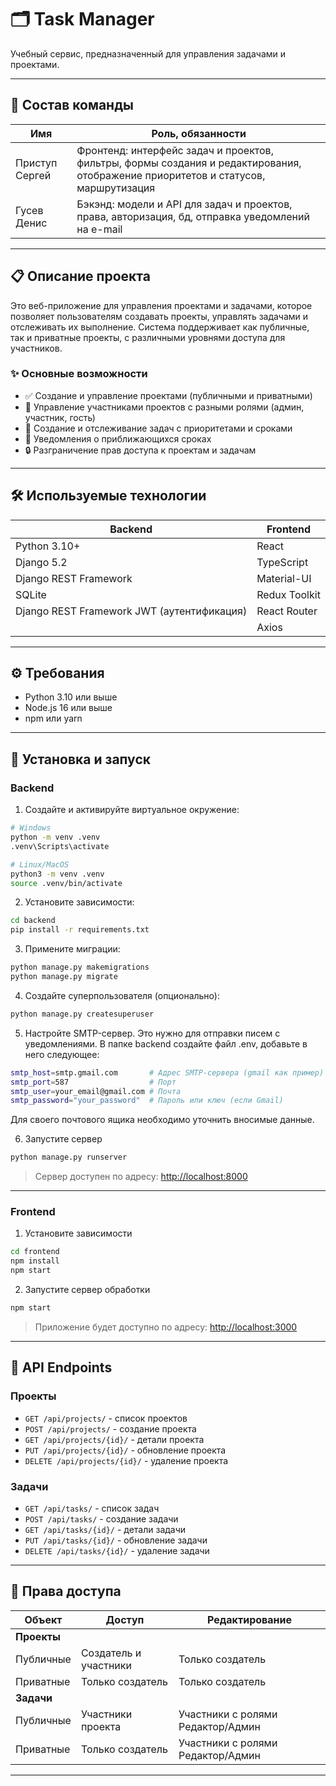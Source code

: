 # 🗂️ Task Manager

Учебный сервис, предназначенный для управления задачами и проектами.

---
 
## 👥 Состав команды

| Имя            | Роль, обязанности                                                                                                                  |
| -------------- |------------------------------------------------------------------------------------------------------------------------------------|
| Приступ Сергей | Фронтенд: интерфейс задач и проектов, фильтры, формы создания и редактирования, отображение приоритетов и статусов, маршрутизация  |                                                                                       |
| Гусев Денис    | Бэкэнд: модели и API для задач и проектов, права, авторизация, бд, отправка уведомлений на e-mail                                  |

---

## 📋 Описание проекта

Это веб-приложение для управления проектами и задачами, которое позволяет пользователям создавать проекты, управлять задачами и отслеживать их выполнение. Система поддерживает как публичные, так и приватные проекты, с различными уровнями доступа для участников.

### ✨ Основные возможности

- ✅ Создание и управление проектами (публичными и приватными)
- 👥 Управление участниками проектов с разными ролями (админ, участник, гость)
- 📝 Создание и отслеживание задач с приоритетами и сроками
- 🔔 Уведомления о приближающихся сроках
- 🔒 Разграничение прав доступа к проектам и задачам

---

## 🛠️ Используемые технологии

| Backend                                    | Frontend      |
| ------------------------------------------ | ------------- |
| Python 3.10+                               | React         |
| Django 5.2                                 | TypeScript    |
| Django REST Framework                      | Material-UI   |
| SQLite                                     | Redux Toolkit |
| Django REST Framework JWT (аутентификация) | React Router  |
|                                            | Axios         |

---

## ⚙️ Требования

- Python 3.10 или выше
- Node.js 16 или выше
- npm или yarn

---

## 🚀 Установка и запуск

### Backend

1. Создайте и активируйте виртуальное окружение:

```bash
# Windows
python -m venv .venv
.venv\Scripts\activate

# Linux/MacOS
python3 -m venv .venv
source .venv/bin/activate
```

2. Установите зависимости:
```bash
cd backend
pip install -r requirements.txt
```

3. Примените миграции:
```bash
python manage.py makemigrations
python manage.py migrate
```

4. Создайте суперпользователя (опционально):
```bash
python manage.py createsuperuser
```

5. Настройте SMTP-сервер. Это нужно для отправки писем с уведомлениями. В папке backend создайте файл .env, добавьте в него следующее:
```bash
smtp_host=smtp.gmail.com       # Адрес SMTP-сервера (gmail как пример)
smtp_port=587                  # Порт
smtp_user=your_email@gmail.com # Почта
smtp_password="your_password"  # Пароль или ключ (если Gmail)
```
Для своего почтового ящика необходимо уточнить вносимые данные.

6. Запустите сервер
```bash
python manage.py runserver
```

> Сервер доступен по адресу: [http://localhost:8000](http://localhost:8000)

---

### Frontend

1. Установите зависимости
```bash
cd frontend
npm install
npm start
```

2. Запустите сервер обработки
```bash
npm start
```

> Приложение будет доступно по адресу: [http://localhost:3000](http://localhost:3000)

---

## 📡 API Endpoints

### Проекты
- `GET /api/projects/` - список проектов
- `POST /api/projects/` - создание проекта
- `GET /api/projects/{id}/` - детали проекта
- `PUT /api/projects/{id}/` - обновление проекта
- `DELETE /api/projects/{id}/` - удаление проекта

### Задачи
- `GET /api/tasks/` - список задач
- `POST /api/tasks/` - создание задачи
- `GET /api/tasks/{id}/` - детали задачи
- `PUT /api/tasks/{id}/` - обновление задачи
- `DELETE /api/tasks/{id}/` - удаление задачи

---

## 🔐 Права доступа

| Объект    | Доступ                           | Редактирование                  |
|-----------|---------------------------------|--------------------------------|
| **Проекты** |                                 |                                |
| Публичные  | Создатель и участники            | Только создатель               |
| Приватные  | Только создатель                 | Только создатель               |
| **Задачи**  |                                 |                                |
| Публичные  | Участники проекта                | Участники с ролями Редактор/Админ |
| Приватные  | Только создатель                 | Участники с ролями Редактор/Админ |

---

